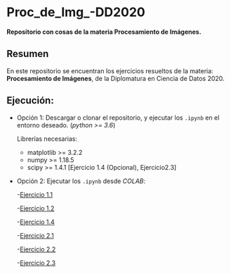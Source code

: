 # Proc_de_Img_-DD2020

**Repositorio con cosas de la materia Procesamiento de Imágenes.**

## Resumen
En este repositorio se encuentran los ejercicios resueltos de la materia: **Procesamiento de Imágenes**, 
de la Diplomatura en Ciencia de Datos 2020.


## Ejecución:

- Opción 1: Descargar o clonar el repositorio, y ejecutar los ``.ipynb`` en el entorno deseado. (_python >= 3.6_)

    Librerías necesarias:
    
    - matplotlib >= 3.2.2
    - numpy      >= 1.18.5
    - scipy      >= 1.4.1 [Ejercicio 1.4 (Opcional), Ejercicio2.3]

- Opción 2: Ejecutar los ``.ipynb`` desde *COLAB*:

    -[Ejercicio 1.1](https://colab.research.google.com/github/Gianuzzi/Proc_de_Img_-DD2020/blob/main/Ejercicio1.1.ipynb)
    
    -[Ejercicio 1.2](https://colab.research.google.com/github/Gianuzzi/Proc_de_Img_-DD2020/blob/main/Ejercicio1.2.ipynb)
    
    -[Ejercicio 1.4](https://colab.research.google.com/github/Gianuzzi/Proc_de_Img_-DD2020/blob/main/Ejercicio1.4.ipynb)
    
    -[Ejercicio 2.1](https://colab.research.google.com/github/Gianuzzi/Proc_de_Img_-DD2020/blob/main/Ejercicio2.1.ipynb)

    -[Ejercicio 2.2](https://colab.research.google.com/github/Gianuzzi/Proc_de_Img_-DD2020/blob/main/Ejercicio2.2.ipynb)

    -[Ejercicio 2.3](https://colab.research.google.com/github/Gianuzzi/Proc_de_Img_-DD2020/blob/main/Ejercicio2.3.ipynb)
